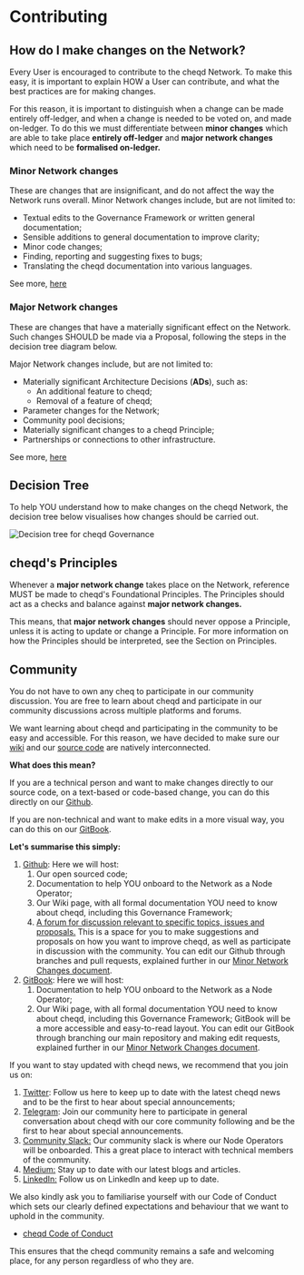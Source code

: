 # Contributing

## How do I make changes on the Network?

Every User is encouraged to contribute to the cheqd Network. To make this easy, it is important to explain HOW a User can contribute, and what the best practices are for making changes.

For this reason, it is important to distinguish when a change can be made entirely off-ledger, and when a change is needed to be voted on, and made on-ledger. To do this we must differentiate between **minor changes** which are able to take place **entirely off-ledger** and **major network changes** which need to be **formalised on-ledger.**

### **Minor Network changes**

These are changes that are insignificant, and do not affect the way the Network runs overall. Minor Network changes include, but are not limited to:

* Textual edits to the Governance Framework or written general documentation;
* Sensible additions to general documentation to improve clarity;
* Minor code changes;
* Finding, reporting and suggesting fixes to bugs;
* Translating the cheqd documentation into various languages.

See more, [here](https://docs.cheqd.io/cheqd-node/v/gov%2Fdraft1/governance/contributing/how-network-governance-works-user)

### Major Network changes

These are changes that have a materially significant effect on the Network. Such changes SHOULD be made via a Proposal, following the steps in the decision tree diagram below.

Major Network changes include, but are not limited to:

* Materially significant Architecture Decisions \(**ADs**\), such as:
  * An additional feature to cheqd;
  * Removal of a feature of cheqd;
* Parameter changes for the Network;
* Community pool decisions;
* Materially significant changes to a cheqd Principle;
* Partnerships or connections to other infrastructure.

See more, [here](https://docs.cheqd.io/cheqd-node/v/gov%2Fdraft1/governance/contributing/major-network-changes)

## Decision Tree

To help YOU understand how to make changes on the cheqd Network, the decision tree below visualises how changes should be carried out.

![Decision tree for cheqd Governance](https://github.com/cheqd/cheqd-governance/tree/7ff76c33b6ab6239208efaa2dd47ab3a32741e03/.gitbook/assets/on-chain-vs-off-chain-decision-tree-1-.jpg)

## cheqd's Principles

Whenever a **major network change** takes place on the Network, reference MUST be made to cheqd's Foundational Principles. The Principles should act as a checks and balance against **major network changes.**

This means, that **major network changes** should never oppose a Principle, unless it is acting to update or change a Principle. For more information on how the Principles should be interpreted, see the Section on Principles.

## Community

You do not have to own any cheq to participate in our community discussion. You are free to learn about cheqd and participate in our community discussions across multiple platforms and forums.

We want learning about cheqd and participating in the community to be easy and accessible. For this reason, we have decided to make sure our [wiki](https://docs.cheqd.io/cheqd-node/) and our [source code](https://github.com/cheqd/cheqd-node) are natively interconnected.

**What does this mean?**

If you are a technical person and want to make changes directly to our source code, on a text-based or code-based change, you can do this directly on our [Github](https://github.com/cheqd/cheqd-node).

If you are non-technical and want to make edits in a more visual way, you can do this on our [GitBook](https://docs.cheqd.io/cheqd-node/).

**Let's summarise this simply:**

1. [Github](https://github.com/cheqd): Here we will host:
   1. Our open sourced code;
   2. Documentation to help YOU onboard to the Network as a Node Operator;
   3. Our Wiki page, with all formal documentation YOU need to know about cheqd, including this Governance Framework;
   4. [A forum for discussion relevant to specific topics, issues and proposals.](https://github.com/cheqd/cheqd-node/discussions) This is a space for you to make suggestions and proposals on how you want to improve cheqd, as well as participate in discussion with the community.   You can edit our Github through branches and pull requests, explained further in our [Minor Network Changes document](https://docs.cheqd.io/cheqd-node/v/gov%2Fdraft1/governance/contributing/how-network-governance-works-user).  
2. [GitBook](https://docs.cheqd.io/cheqd-node/): Here we will host:
   1. Documentation to help YOU onboard to the Network as a Node Operator;
   2. Our Wiki page, with all formal documentation YOU need to know about cheqd, including this Governance Framework;  GitBook will be a more accessible and easy-to-read layout.  You can edit our GitBook through branching our main repository and making edit requests, explained further in our [Minor Network Changes document](https://docs.cheqd.io/cheqd-node/v/gov%2Fdraft1/governance/contributing/how-network-governance-works-user).

If you want to stay updated with cheqd news, we recommend that you join us on:

1. [Twitter](https://twitter.com/cheqd_io): Follow us here to keep up to date with the latest cheqd news and to be the first to hear about special announcements;
2. [Telegram](https://t.me/cheqd): Join our community here to participate in general conversation about cheqd with our core community following and be the first to hear about special announcements.
3. [Community Slack:](https://join.slack.com/t/cheqd-community/shared_invite/zt-toqyo7b7-2g9qDRjx3otd6529dTqeIA) Our community slack is where our Node Operators will be onboarded. This a great place to interact with technical members of the community.  
4. [Medium:](https://blog.cheqd.io/) Stay up to date with our latest blogs and articles.
5. [LinkedIn:](https://www.linkedin.com/company/cheqd-identity/) Follow us on LinkedIn and keep up to date.

We also kindly ask you to familiarise yourself with our Code of Conduct which sets our clearly defined expectations and behaviour that we want to uphold in the community.

* [cheqd Code of Conduct](https://docs.google.com/document/d/1Rbw-0TMg8PZO85R0SuDKffXnwrDTzcPrSrURPI3el7c/edit)

This ensures that the cheqd community remains a safe and welcoming place, for any person regardless of who they are.

